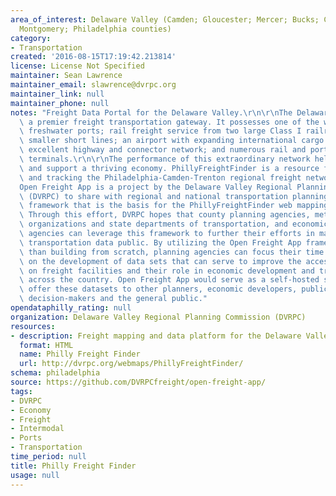 ```yaml
---
area_of_interest: Delaware Valley (Camden; Gloucester; Mercer; Bucks; Chester; Delaware;
  Montgomery; Philadelphia counties)
category:
- Transportation
created: '2016-08-15T17:19:42.213814'
license: License Not Specified
maintainer: Sean Lawrence
maintainer_email: slawrence@dvrpc.org
maintainer_link: null
maintainer_phone: null
notes: "Freight Data Portal for the Delaware Valley.\r\n\r\nThe Delaware Valley is\
  \ a premier freight transportation gateway. It possesses one of the world's busiest\
  \ freshwater ports; rail freight service from two large Class I railroads and 12\
  \ smaller short lines; an airport with expanding international cargo services; an\
  \ excellent highway and connector network; and numerous rail and port intermodal\
  \ terminals.\r\n\r\nThe performance of this extraordinary network helps promote\
  \ and support a thriving economy. PhillyFreightFinder is a resource for exploring\
  \ and tracking the Philadelphia-Camden-Trenton regional freight network.\r\n\r\n\
  Open Freight App is a project by the Delaware Valley Regional Planning Commission\
  \ (DVRPC) to share with regional and national transportation planning partners the\
  \ framework that is the basis for the PhillyFreightFinder web mapping and data application.\
  \ Through this effort, DVRPC hopes that county planning agencies, metropolitan planning\
  \ organizations and state departments of transportation, and economic development\
  \ agencies can leverage this framework to further their efforts in making freight\
  \ transportation data public. By utilizing the Open Freight App framework, rather\
  \ than building from scratch, planning agencies can focus their time and resources\
  \ on the development of data sets that can serve to improve the access to information\
  \ on freight facilities and their role in economic development and transportation\
  \ across the country. Open Freight App would serve as a self-hosted solution to\
  \ offer these datasets to other planners, economic developers, public officials,\
  \ decision-makers and the general public."
opendataphilly_rating: null
organization: Delaware Valley Regional Planning Commission (DVRPC)
resources:
- description: Freight mapping and data platform for the Delaware Valley
  format: HTML
  name: Philly Freight Finder
  url: http://dvrpc.org/webmaps/PhillyFreightFinder/
schema: philadelphia
source: https://github.com/DVRPCfreight/open-freight-app/
tags:
- DVRPC
- Economy
- Freight
- Intermodal
- Ports
- Transportation
time_period: null
title: Philly Freight Finder
usage: null
---
```

